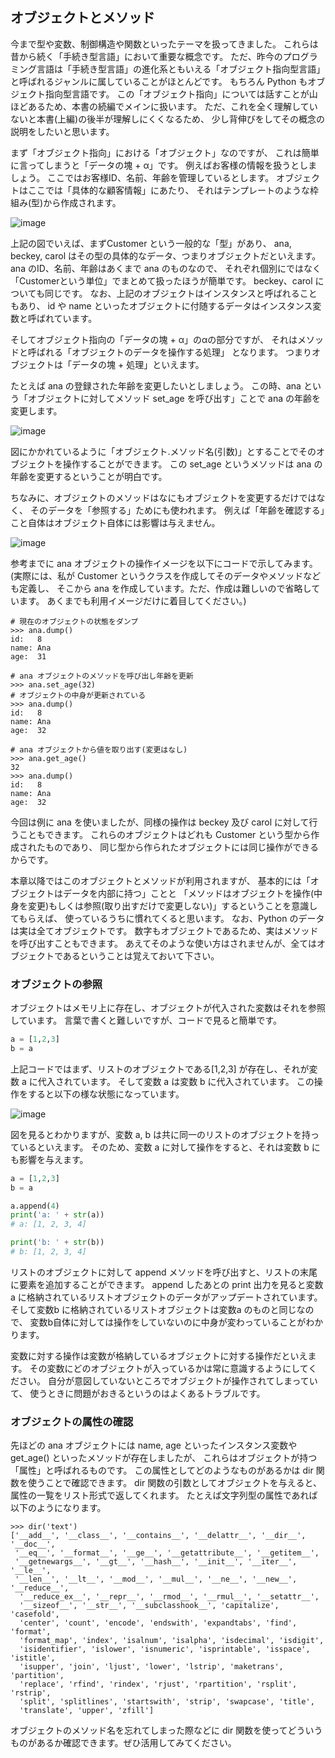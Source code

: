 ## オブジェクトとメソッド

今まで型や変数、制御構造や関数といったテーマを扱ってきました。
これらは昔から続く「手続き型言語」において重要な概念です。
ただ、昨今のプログラミング言語は「手続き型言語」の進化系ともいえる「オブジェクト指向型言語」
と呼ばれるジャンルに属していることがほとんどです。
もちろん Python もオブジェクト指向型言語です。
この「オブジェクト指向」については話すことが山ほどあるため、本書の続編でメインに扱います。
ただ、これを全く理解していないと本書(上編)の後半が理解しにくくなるため、
少し背伸びをしてその概念の説明をしたいと思います。

まず「オブジェクト指向」における「オブジェクト」なのですが、
これは簡単に言ってしまうと「データの塊 + α」です。
例えばお客様の情報を扱うとしましょう。
ここではお客様ID、名前、年齢を管理しているとします。
オブジェクトはここでは「具体的な顧客情報」にあたり、
それはテンプレートのような枠組み(型)から作成されます。

![image](./0055_image/01.png)

上記の図でいえば、まずCustomer という一般的な「型」があり、
ana, beckey, carol はその型の具体的なデータ、つまりオブジェクトだといえます。
ana のID、名前、年齢はあくまで ana のものなので、
それぞれ個別にではなく「Customerという単位」でまとめて扱ったほうが簡単です。
beckey、carol についても同じです。
なお、上記のオブジェクトはインスタンスと呼ばれることもあり、
id や name といったオブジェクトに付随するデータはインスタンス変数と呼ばれています。

そしてオブジェクト指向の「データの塊 + α」のαの部分ですが、
それはメソッドと呼ばれる「オブジェクトのデータを操作する処理」 となります。
つまりオブジェクトは「データの塊 + 処理」といえます。

たとえば ana の登録された年齢を変更したいとしましょう。
この時、ana という「オブジェクトに対してメソッド set_age を呼び出す」ことで ana の年齢を変更します。

![image](./0055_image/02.png)

図にかかれているように「オブジェクト.メソッド名(引数)」とすることでそのオブジェクトを操作することができます。
この set_age というメソッドは ana の年齢を変更するということが明白です。

ちなみに、オブジェクトのメソッドはなにもオブジェクトを変更するだけではなく、
そのデータを「参照する」ためにも使われます。
例えば「年齢を確認する」こと自体はオブジェクト自体には影響は与えません。

![image](./0055_image/03.png)

参考までに ana オブジェクトの操作イメージを以下にコードで示してみます。
(実際には、私が Customer というクラスを作成してそのデータやメソッドなども定義し、
そこから ana を作成しています。ただ、作成は難しいので省略しています。
あくまでも利用イメージだけに着目してください。)

```
# 現在のオブジェクトの状態をダンプ
>>> ana.dump()
id:   8
name: Ana
age:  31

# ana オブジェクトのメソッドを呼び出し年齢を更新
>>> ana.set_age(32)
# オブジェクトの中身が更新されている
>>> ana.dump()
id:   8
name: Ana
age:  32

# ana オブジェクトから値を取り出す(変更はなし)
>>> ana.get_age()
32
>>> ana.dump()
id:   8
name: Ana
age:  32
```

今回は例に ana を使いましたが、同様の操作は beckey 及び carol に対して行うこともできます。
これらのオブジェクトはどれも Customer という型から作成されたものであり、
同じ型から作られたオブジェクトには同じ操作ができるからです。

本章以降ではこのオブジェクトとメソッドが利用されますが、
基本的には「オブジェクトはデータを内部に持つ」ことと
「メソッドはオブジェクトを操作(中身を変更)もしくは参照(取り出すだけで変更しない)」するということを意識してもらえば、
使っているうちに慣れてくると思います。
なお、Python のデータは実は全てオブジェクトです。
数字もオブジェクトであるため、実はメソッドを呼び出すこともできます。
あえてそのような使い方はされませんが、全てはオブジェクトであるということは覚えておいて下さい。

### オブジェクトの参照

オブジェクトはメモリ上に存在し、オブジェクトが代入された変数はそれを参照しています。
言葉で書くと難しいですが、コードで見ると簡単です。

```python
a = [1,2,3]
b = a
```

上記コードではまず、リストのオブジェクトである[1,2,3] が存在し、それが変数 a に代入されています。
そして変数 a は変数 b に代入されています。
この操作をすると以下の様な状態になっています。

![image](./0055_image/04.png)

図を見るとわかりますが、変数 a, b は共に同一のリストのオブジェクトを持っているといえます。
そのため、変数 a に対して操作をすると、それは変数 b にも影響を与えます。

```python
a = [1,2,3]
b = a

a.append(4)
print('a: ' + str(a))
# a: [1, 2, 3, 4]

print('b: ' + str(b))
# b: [1, 2, 3, 4]
```

リストのオブジェクトに対して append メソッドを呼び出すと、リストの末尾に要素を追加することができます。
append したあとの print 出力を見ると変数 a に格納されているリストオブジェクトのデータがアップデートされています。
そして変数b に格納されているリストオブジェクトは変数a のものと同じなので、
変数b自体に対しては操作をしていないのに中身が変わっていることがわかります。

変数に対する操作は変数が格納しているオブジェクトに対する操作だといえます。
その変数にどのオブジェクトが入っているかは常に意識するようにしてください。
自分が意図していないところでオブジェクトが操作されてしまっていて、
使うときに問題がおきるというのはよくあるトラブルです。

### オブジェクトの属性の確認

先ほどの ana オブジェクトには name, age といったインスタンス変数や get_age() といったメソッドが存在しましたが、
これらはオブジェクトが持つ「属性」と呼ばれるものです。
この属性としてどのようなものがあるかは dir 関数を使うことで確認できます。
dir 関数の引数としてオブジェクトを与えると、属性の一覧をリスト形式で返してくれます。
たとえば文字列型の属性であれば以下のようになります。

```
>>> dir('text')
['__add__', '__class__', '__contains__', '__delattr__', '__dir__', '__doc__',
 '__eq__', '__format__', '__ge__', '__getattribute__', '__getitem__',
 '__getnewargs__', '__gt__', '__hash__', '__init__', '__iter__', '__le__',
 '__len__', '__lt__', '__mod__', '__mul__', '__ne__', '__new__', '__reduce__',
  '__reduce_ex__', '__repr__', '__rmod__', '__rmul__', '__setattr__',
  '__sizeof__', '__str__', '__subclasshook__', 'capitalize', 'casefold',
  'center', 'count', 'encode', 'endswith', 'expandtabs', 'find', 'format',
  'format_map', 'index', 'isalnum', 'isalpha', 'isdecimal', 'isdigit',
  'isidentifier', 'islower', 'isnumeric', 'isprintable', 'isspace', 'istitle',
  'isupper', 'join', 'ljust', 'lower', 'lstrip', 'maketrans', 'partition',
  'replace', 'rfind', 'rindex', 'rjust', 'rpartition', 'rsplit', 'rstrip',
  'split', 'splitlines', 'startswith', 'strip', 'swapcase', 'title',
  'translate', 'upper', 'zfill']
```

オブジェクトのメソッド名を忘れてしまった際などに dir 関数を使ってどういうものがあるか確認できます。ぜひ活用してみてください。
